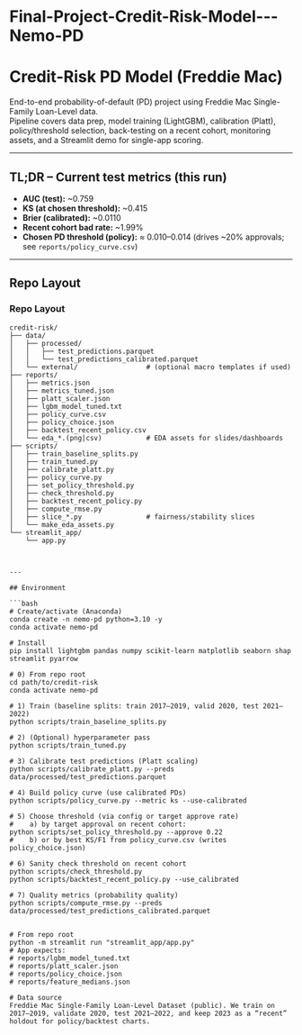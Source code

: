 # Final-Project-Credit-Risk-Model---Nemo-PD
# Credit-Risk PD Model (Freddie Mac)

End-to-end probability-of-default (PD) project using Freddie Mac Single-Family Loan-Level data.  
Pipeline covers data prep, model training (LightGBM), calibration (Platt), policy/threshold selection, back-testing on a recent cohort, monitoring assets, and a Streamlit demo for single-app scoring.

---

## TL;DR – Current test metrics (this run)

- **AUC (test):** ~0.759  
- **KS (at chosen threshold):** ~0.415  
- **Brier (calibrated):** ~0.0110  
- **Recent cohort bad rate:** ~1.99%  
- **Chosen PD threshold (policy):** ≈ 0.010–0.014 (drives ~20% approvals; see `reports/policy_curve.csv`)

---

## Repo Layout

### Repo Layout

```text
credit-risk/
├── data/
│   ├── processed/
│   │   ├── test_predictions.parquet
│   │   └── test_predictions_calibrated.parquet
│   └── external/                 # (optional macro templates if used)
├── reports/
│   ├── metrics.json
│   ├── metrics_tuned.json
│   ├── platt_scaler.json
│   ├── lgbm_model_tuned.txt
│   ├── policy_curve.csv
│   ├── policy_choice.json
│   ├── backtest_recent_policy.csv
│   └── eda_*.(png|csv)           # EDA assets for slides/dashboards
├── scripts/
│   ├── train_baseline_splits.py
│   ├── train_tuned.py
│   ├── calibrate_platt.py
│   ├── policy_curve.py
│   ├── set_policy_threshold.py
│   ├── check_threshold.py
│   ├── backtest_recent_policy.py
│   ├── compute_rmse.py
│   ├── slice_*.py                # fairness/stability slices
│   └── make_eda_assets.py
└── streamlit_app/
    └── app.py



---

## Environment

```bash
# Create/activate (Anaconda)
conda create -n nemo-pd python=3.10 -y
conda activate nemo-pd

# Install
pip install lightgbm pandas numpy scikit-learn matplotlib seaborn shap streamlit pyarrow

# 0) From repo root
cd path/to/credit-risk
conda activate nemo-pd

# 1) Train (baseline splits: train 2017–2019, valid 2020, test 2021–2022)
python scripts/train_baseline_splits.py

# 2) (Optional) hyperparameter pass
python scripts/train_tuned.py

# 3) Calibrate test predictions (Platt scaling)
python scripts/calibrate_platt.py --preds data/processed/test_predictions.parquet

# 4) Build policy curve (use calibrated PDs)
python scripts/policy_curve.py --metric ks --use-calibrated

# 5) Choose threshold (via config or target approve rate)
#    a) by target approval on recent cohort:
python scripts/set_policy_threshold.py --approve 0.22
#    b) or by best KS/F1 from policy_curve.csv (writes policy_choice.json)

# 6) Sanity check threshold on recent cohort
python scripts/check_threshold.py
python scripts/backtest_recent_policy.py --use_calibrated

# 7) Quality metrics (probability quality)
python scripts/compute_rmse.py --preds data/processed/test_predictions_calibrated.parquet


# From repo root
python -m streamlit run "streamlit_app/app.py"
# App expects:
# reports/lgbm_model_tuned.txt
# reports/platt_scaler.json
# reports/policy_choice.json
# reports/feature_medians.json

# Data source
Freddie Mac Single-Family Loan-Level Dataset (public). We train on 2017–2019, validate 2020, test 2021–2022, and keep 2023 as a “recent” holdout for policy/backtest charts.
